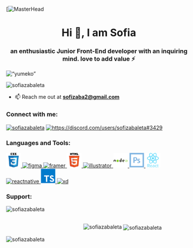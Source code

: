 [![MasterHead](https://media.tenor.com/4ryx66tWEhcAAAAd/pixel-study.gif)

<h1 align="center">Hi 👋, I am Sofia</h1>
<h3 align="center">an enthusiastic Junior Front-End developer with an inquiring mind. love to add value ⚡️</h3>
<img align=“right“ alt=“yumeko” width=“400” src=“https://thumbs.gfycat.com/BlondPopularCoati-size_restricted.gif”>

<p align="left"> <img src="https://komarev.com/ghpvc/?username=sofiazabaleta&label=Profile%20views&color=0e75b6&style=flat" alt="sofiazabaleta" /> </p>

- 📫 Reach me out at **sofizaba2@gmail.com**

<h3 align="left">Connect with me:</h3>
<p align="left">
<a href="https://instagram.com/sofiazabaleta" target="blank"><img align="center" src="https://raw.githubusercontent.com/rahuldkjain/github-profile-readme-generator/master/src/images/icons/Social/instagram.svg" alt="sofiazabaleta" height="30" width="40" /></a>
<a href="https://discord.gg/https://discord.com/users/sofizabaleta#3429" target="blank"><img align="center" src="https://raw.githubusercontent.com/rahuldkjain/github-profile-readme-generator/master/src/images/icons/Social/discord.svg" alt="https://discord.com/users/sofizabaleta#3429" height="30" width="40" /></a>
</p>

<h3 align="left">Languages and Tools:</h3>
<p align="left"> <a href="https://www.w3schools.com/css/" target="_blank" rel="noreferrer"> <img src="https://raw.githubusercontent.com/devicons/devicon/master/icons/css3/css3-original-wordmark.svg" alt="css3" width="40" height="40"/> </a> <a href="https://www.figma.com/" target="_blank" rel="noreferrer"> <img src="https://www.vectorlogo.zone/logos/figma/figma-icon.svg" alt="figma" width="40" height="40"/> </a> <a href="https://www.framer.com/" target="_blank" rel="noreferrer"> <img src="https://www.vectorlogo.zone/logos/framer/framer-icon.svg" alt="framer" width="40" height="40"/> </a> <a href="https://www.w3.org/html/" target="_blank" rel="noreferrer"> <img src="https://raw.githubusercontent.com/devicons/devicon/master/icons/html5/html5-original-wordmark.svg" alt="html5" width="40" height="40"/> </a> <a href="https://www.adobe.com/in/products/illustrator.html" target="_blank" rel="noreferrer"> <img src="https://www.vectorlogo.zone/logos/adobe_illustrator/adobe_illustrator-icon.svg" alt="illustrator" width="40" height="40"/> </a> <a href="https://nodejs.org" target="_blank" rel="noreferrer"> <img src="https://raw.githubusercontent.com/devicons/devicon/master/icons/nodejs/nodejs-original-wordmark.svg" alt="nodejs" width="40" height="40"/> </a> <a href="https://www.photoshop.com/en" target="_blank" rel="noreferrer"> <img src="https://raw.githubusercontent.com/devicons/devicon/master/icons/photoshop/photoshop-line.svg" alt="photoshop" width="40" height="40"/> </a> <a href="https://reactjs.org/" target="_blank" rel="noreferrer"> <img src="https://raw.githubusercontent.com/devicons/devicon/master/icons/react/react-original-wordmark.svg" alt="react" width="40" height="40"/> </a> <a href="https://reactnative.dev/" target="_blank" rel="noreferrer"> <img src="https://reactnative.dev/img/header_logo.svg" alt="reactnative" width="40" height="40"/> </a> <a href="https://www.typescriptlang.org/" target="_blank" rel="noreferrer"> <img src="https://raw.githubusercontent.com/devicons/devicon/master/icons/typescript/typescript-original.svg" alt="typescript" width="40" height="40"/> </a> <a href="https://www.adobe.com/products/xd.html" target="_blank" rel="noreferrer"> <img src="https://cdn.worldvectorlogo.com/logos/adobe-xd.svg" alt="xd" width="40" height="40"/> </a> </p>

<h3 align="left">Support:</h3>
<p><a href="https://ko-fi.com/sofiazabaleta"> <img align="left" src="https://cdn.ko-fi.com/cdn/kofi3.png?v=3" height="50" width="210" alt="sofiazabaleta" /></a></p><br><br>

<p><img align="left" src="https://github-readme-stats.vercel.app/api/top-langs?username=sofiazabaleta&show_icons=true&locale=en&layout=compact" alt="sofiazabaleta" /></p>

<p>&nbsp;<img align="center" src="https://github-readme-stats.vercel.app/api?username=sofiazabaleta&show_icons=true&locale=en" alt="sofiazabaleta" /></p>

<p><img align="center" src="https://github-readme-streak-stats.herokuapp.com/?user=sofiazabaleta&" alt="sofiazabaleta" /></p>
